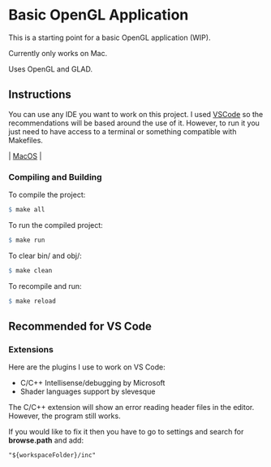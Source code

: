# Basic OpenGL Application

This is a starting point for a basic OpenGL application (WIP).

Currently only works on Mac.

Uses OpenGL and GLAD.

## Instructions

You can use any IDE you want to work on this project. I used 
[VSCode](https://code.visualstudio.com/) so the recommendations will be based around the 
use of it. However, to run it you just need to have access
to a terminal or something compatible with Makefiles.

| [MacOS](/doc/MacOS-Installation.md) |

### Compiling and Building

To compile the project:
```Makefile
$ make all
```

To run the compiled project:
```Makefile
$ make run
```

To clear bin/ and obj/:
```Makefile
$ make clean
```

To recompile and run:
```Makefile
$ make reload
```

## Recommended for VS Code

### Extensions
Here are the plugins I use to work on VS Code:

* C/C++ Intellisense/debugging by Microsoft
* Shader languages support by slevesque

The C/C++ extension will show an error reading header
files in the editor. However, the program still works.

If you would like to fix it then you have to go to
settings and search for **browse.path** and add:
```
"${workspaceFolder}/inc"
```